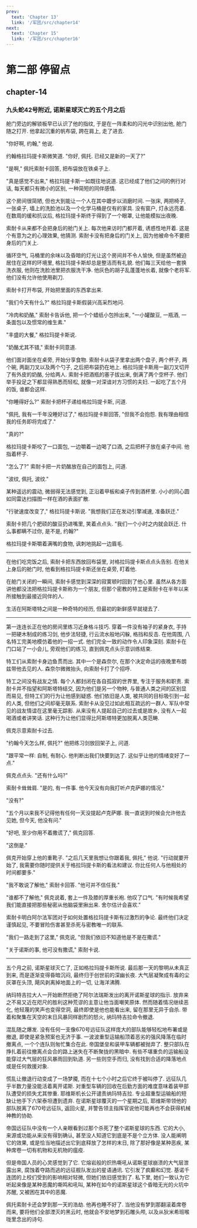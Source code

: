```yaml
---
prev:
  text: 'Chapter 13'
  link: '/军团/src/chapter14'
next:
  text: 'Chapter 15'
  link: '/军团/src/chapter16'
---
```


# 第二部 停留点

## chapter-14

### 九头蛇42号附近, 诺斯星球灭亡的五个月之后

舱门旁边的解锁板早已认识了他的指纹, 于是在一阵柔和的闪光中识别出他, 舱门随之打开. 他拿起沉重的帆布袋, 跨在肩上, 走了进去.

"你好啊, 约翰," 他说.

约翰格拉玛提卡斯微笑道. "你好, 佩托. 已经又是新的一天了?"

"是啊," 佩托索耐卡回答, 把布袋放在铁桌子上.

"真是感觉不出来," 格拉玛提卡斯一如既往地说道. 这已经成了他们之间的例行对话, 每天都只有微小的区别, 一种简短的同伴感情.

这个房间很简陋, 但也大到能让一个人在其中踱步以消磨时间. 一张床, 两把椅子, 一张桌子, 墙上的洗脸池以及一个化学马桶是仅有的家具. 没有窗户, 灯永远亮着. 在数周的缓和抗议后, 格拉玛提卡斯终于得到了一个眼罩, 让他能模拟出夜晚.

索耐卡从来都不会把身后的舱门关上. 每次他来访时门都开着, 诱惑性地开着. 这是个有意为之的心理效果, 他猜测. 索耐卡没有把身后的门关上, 因为他被命令不要把身后的门关上.

循环空气, 马桶里的余味以及昏暗的灯光让这个房间并不令人愉快, 但是虽然被迫居住在这样的环境里, 格拉玛提卡斯却总是整洁而有礼貌. 他们每三天给他一套换洗衣服, 他则在洗脸池里把衣服洗干净. 他灰色的胡子乱蓬蓬地长着, 就像个老将军. 他们没有允许他使用剃刀.

索耐卡打开布袋, 开始把里面的东西拿出来.

"我们今天有什么?" 格拉玛提卡斯假装兴高采烈地问.

"冷肉和奶酪," 索耐卡告诉他, 把一个个蜡纸小包拎出来, "一小罐酸豆, 一瓶酒, 一条面包以及惯常的维生素."

"丰盛的大餐," 格拉玛提卡斯说.

"奶酪尤其不错," 索耐卡同意道.

他们面对面坐在桌旁, 开始分享食物. 索耐卡从袋子里拿出两个盘子, 两个杯子, 两个碗, 两副刀叉以及两个勺子, 之后把布袋扔在地上. 格拉玛提卡斯用一副刀叉切开了有外皮的奶酪, 分给两人. 索耐卡把酒瓶的塞子拔出来, 倒满了两个空杯子. 他们举手投足之下都显得熟悉而轻松, 就像一对深谙对方习惯的夫妇. 一起吃了五个月的饭, 谁都会这样.

"你睡得好么?" 索耐卡把杯子递给格拉玛提卡斯, 问道.

"佩托, 我有一千年没睡好过了," 格拉玛提卡斯回答, "但我不会抱怨. 我有理由相信我的任务即将完成了."

"真的?"

格拉玛提卡斯咬了一口面包, 一边嚼着一边喝了口酒, 之后把杯子放在桌子中间. 他指着杯子.

"怎么了?" 索耐卡把一片奶酪放在自己的面包上, 问道.

"波纹, 佩托, 波纹."

某种遥远的震动, 微弱得无法感觉到, 正沿着甲板和桌子传到酒杯里. 小小的同心圆如同雷达扫描图一样在酒的表面扩散.

"行驶速度改变了," 格拉玛提卡斯说. "我想我们正在发动引擎减速, 准备跃迁."

索耐卡把几个肥硕的酸豆扔进嘴里, 笑着点点头. "我们一个小时之内就会跃迁. 什么事都瞒不过你, 是不是, 约翰?"

格拉玛提卡斯嚼着满嘴的食物, 讽刺地挑起一边眉毛.

--------

在他们吃完饭之后, 索耐卡把东西放回布袋里, 对格拉玛提卡斯点点头告别. 在他关上身后的舱门时, 他看到格拉玛提卡斯还坐在桌旁, 盯着他.

在舱门关闭的一瞬间, 索耐卡感觉到深深的寂寞顿时回到了他心里. 虽然从各方面讲他都没法把格拉玛提卡斯称为一个朋友, 但那个密教的特工是索耐卡在半年以来所接触到最接近同伴的人.

生活在阿斯塔特之间是一种奇特的经历, 但最初的新鲜感早就褪去了.

--------

第一连连长正在他的房间里练习近身格斗技巧. 穿着一件没有袖子的紧身衣, 手持一把硬木制成的练习剑, 他步法轻捷, 行云流水般地闪躲, 格挡和反击. 在他周围, 八名特工完美地模仿着他的一招一式. 他们完全一致的动作令人印象深刻. 索耐卡在门口站了一小会儿, 旁观他们的练习, 直到佩克点头示意训练结束.

特工们从索耐卡身边鱼贯而出. 其中一个是森奈尔, 在那个决定命运的夜晚里布朗兹带他去见的人. 森奈尔微微抬头, 向索耐卡打了个招呼.

特工之间没有战友之情. 每个人都封闭在各自孤寂的世界里, 专注于服务和职责. 索耐卡并不指望和阿斯塔特结交, 因为他们是另一个物种, 与普通人类之间的区别显而易见, 但特工们的行为让他感到疑惑. 他们依旧是人类, 被共同的目标吸引到一起的人类, 但他们之间却毫无联系. 索耐卡从没见过如此相互疏远的一群人. 军队中常见的战友情谊在这里毫无踪影. 从来没有人提起自己的过去或是故乡, 没有人一起喝酒或者讲笑话. 这种行为让他们显得比阿斯塔特更加脱离人类范畴.

佩克示意索耐卡过去.

"约翰今天怎么样, 佩托?" 他把练习剑放回架子上, 问道.

"跟平常一样: 自制, 有耐心. 他判断出我们快要到达了. 这似乎让他的情绪变好了一点."

佩克点点头. "还有什么吗?"

索耐卡耸耸肩. "是的, 有一件事. 他今天没有向我打听卢克萨娜的情况."

"没有?"

"五个月以来我不记得他有任何一天没提起卢克萨娜. 我一直说到时候会允许他去见她, 但今天, 他没有问."

"好吧, 至少你用不着撒谎了," 佩克回答.

"这倒是."

佩克开始穿上他的重靴子. "之后几天里我想让你跟着我, 佩托," 他说. "行动就要开始了, 我需要你随时提供关于格拉玛提卡斯的看法和建议. 你比任何人与他相处的时间都要多."

"我不敢说了解他," 索耐卡回答. "他可并不信任我."

"谁都不了解他," 佩克说着, 套上一件及膝的厚重长袍. 他叹了口气. "有时候我希望我们能直接把那些秘密从他脑袋里揪出来. 舍尔估计会喜欢."

索耐卡明白阿尔法军团对于如何处置格拉玛提卡斯有过激烈的争论. 最终他们决定谨慎起见, 不要冒险伤害甚至杀死与密教唯一的联系.

"我们一路走到了这里," 佩克说, "但我们依旧不知道他是不是在撒谎."

"关于诺斯的事, 他可没有撒谎," 索耐卡说.

--------

五个月之前, 诺斯星球灭亡了, 正如格拉玛提卡斯所说. 最后那一天的黎明从未真正到来, 而是逐渐变得昏暗沉闷, 最终归于创世前的深幽长夜. 大气层凝聚成有毒的尘灰罩在头顶, 飓风剥离掉地面上的一切, 让海洋沸腾.

纳玛特吉拉大人一开始断然拒绝了阿尔法瑞斯发出的离开诺斯星球的指示. 放弃来之不易又近在咫尺的胜利这种荒谬的主意让他当面嘲笑原体. 然而随着情况继续恶化, 他轻蔑的笑声也变得空洞, 最终即使是他也能看出来, 留在那里无异于自杀. 带着和聚集在天空的末日风暴同样剧烈的怒火, 纳玛特吉拉命令撤退.

混乱随之爆发. 没有任何一支像670号远征队这样庞大的部队能够轻松地布署或是撤退, 即使是紧急预案也无济于事. 一波波重型运输船顶着恶劣的强风降落在临时撤离点, 一个个连队则匆忙集合在此. 帝国堡垒和装甲车辆都被抛弃了. 整只部队在挣扎着前往撤离点会合的路上迷失在不断聚拢的黑暗中. 有些不堪重负的运输船没能穿过大气层的狂风暴雨回到轨道. 另一些则空手而归, 没有找到合适的降落地点或是任何救援对象.

慌乱让撤退行动变成了一场梦魇, 而在十七个小时之后它终于被叫停了. 远征队几乎半数力量没能活着离开诺斯. 对重型车辆的回收在后勤方面的难度意味着装甲部队遭受的损失尤其惨重. 耶维斯机长公开谴责纳玛特吉拉. 专业超重型运输船的短缺让他手下六架泰坦遭到遗弃. 在诺斯星球覆灭的一个星期之后, 耶维斯带领他的部队脱离了670号远征队, 返回火星, 并警告领主指挥官说他可能再也不会获得机械神教的协助.

帝国远征队中没有一个人亲眼看到过那个杀死了整个诺斯星球的东西. 它的大小, 来源或功能从来没有得到确认, 甚至没人知道它到底是不是个立方体. 没人能阐明它的效果, 或是恰当地描述出它到底释放了怎样的末日, 除了那好像是某种恶疾, 某种席卷一切有机物和无机物的瘟疫.

但是帝国人员的心灵感觉到了它. 它熔岩般的炽热嘶吼从诺斯星球崩溃的大气层泄露出来, 腐蚀着夺路而逃的远征舰队发出的星语通讯. 它引发了疯癫和幻觉. 基诺千连团的上校们受到的影响相对轻微, 但她们依旧感觉到了. 私下里, 她们一致认为它听起来像是某种恶魔的嘶鸣和吼叫, 某种在如今的诺斯星球这个昏暗无光的火坑中苏醒, 又被困在其中的恶魔.

佩托索耐卡还会梦到那一天的浩劫. 他再也睡不好了. 当他没有梦到那翻滚着席卷而来, 要将他们全部湮灭的黑云时, 他就会不安地梦到石雕头颅, 以及从狄米希班喉咙里念出的诗句.
